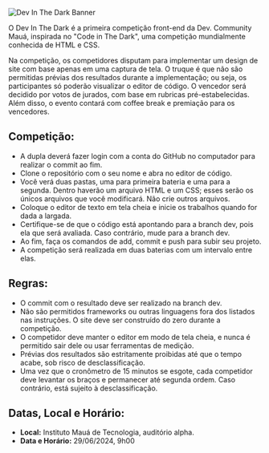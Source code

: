 ![Dev In The Dark Banner]([https://d3ebnpochj0915.cloudfront.net/dev_in_the_dark_logo.jpg])

O Dev In The Dark é a primeira competição front-end da Dev. Community Mauá, inspirada no "Code in The Dark", uma competição mundialmente conhecida de HTML e CSS.

Na competição, os competidores disputam para implementar um design de site com base apenas em uma captura de tela. O truque é que não são permitidas prévias dos resultados durante a implementação; ou seja, os participantes só poderão visualizar o editor de código. O vencedor será decidido por votos de jurados, com base em rubricas pré-estabelecidas. Além disso, o evento contará com coffee break e premiação para os vencedores.

## Competição:

- A dupla deverá fazer login com a conta do GitHub no computador para realizar o commit ao fim.
- Clone o repositório com o seu nome e abra no editor de código.
- Você verá duas pastas, uma para primeira bateria e uma para a segunda. Dentro haverão um arquivo HTML e um CSS; esses serão os únicos arquivos que você modificará. Não crie outros arquivos.
- Coloque o editor de texto em tela cheia e inicie os trabalhos quando for dada a largada.
- Certifique-se de que o código está apontando para a branch dev, pois ela que será avaliada. Caso contrário, mude para a branch dev.
- Ao fim, faça os comandos de add, commit e push para subir seu projeto.
- A competição será realizada em duas baterias com um intervalo entre elas.

## Regras:

- O commit com o resultado deve ser realizado na branch dev.
- Não são permitidos frameworks ou outras linguagens fora dos listados nas instruções. O site deve ser construído do zero durante a competição.
- O competidor deve manter o editor em modo de tela cheia, e nunca é permitido sair dele ou usar ferramentas de medição.
- Prévias dos resultados são estritamente proibidas até que o tempo acabe, sob risco de desclassificação.
- Uma vez que o cronômetro de 15 minutos se esgote, cada competidor deve levantar os braços e permanecer até segunda ordem. Caso contrário, está sujeito à desclassificação.

## Datas, Local e Horário:

- **Local:** Instituto Mauá de Tecnologia, auditório alpha.
- **Data e Horário:** 29/06/2024, 9h00
